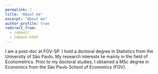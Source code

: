 ```yaml
---
permalink: /
title: "About me"
excerpt: "About me"
author_profile: true
redirect_from: 
  - /about/
  - /about.html
---
```


I am a post-doc at FGV-SP. I hold a doctoral degree in Statistics from the University of São Paulo. My research interests lie mainly in the field of Econometrics. Prior to my doctoral studies, I obtained a MSc degree in Economics from the São Paulo School of Economics (FGV).
